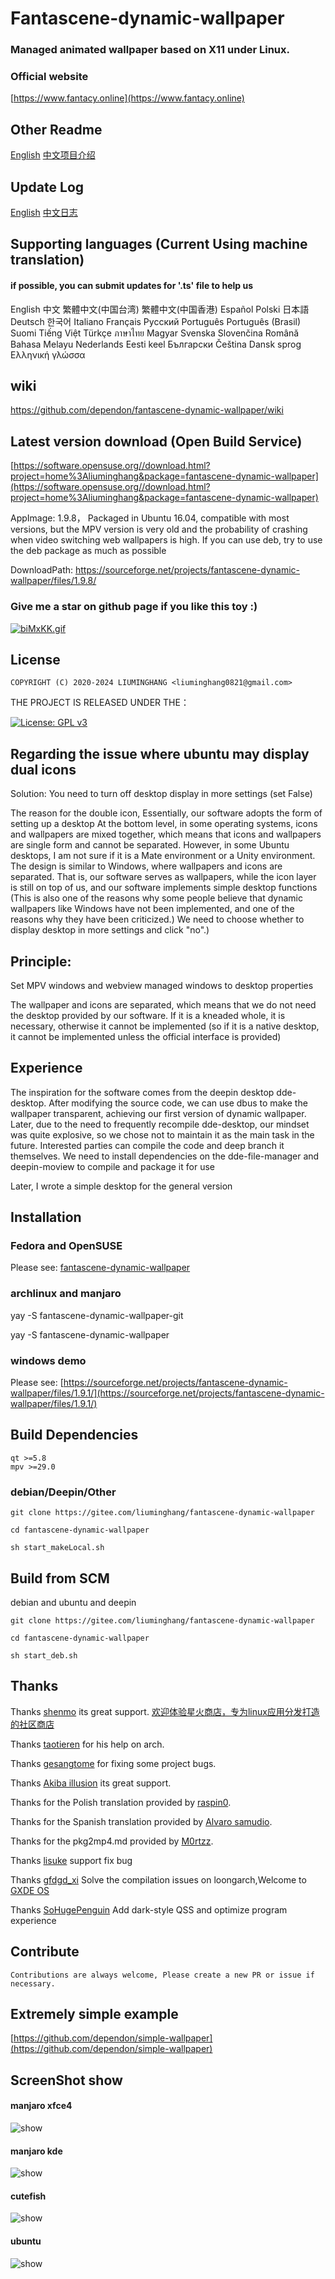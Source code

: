 # Fantascene-dynamic-wallpaper

### Managed animated wallpaper based on X11 under Linux.

### Official website

[https://www.fantacy.online](https://www.fantacy.online)

## Other Readme

[English](README.md) [中文项目介绍](README_zh.md)

## Update Log

[English](md/UpdateLog.md) [中文日志](md/UpdateLog_zh.md)

## Supporting languages (Current Using machine translation)

#### if possible, you can submit updates for '.ts' file to help us

English 
中文 
繁體中文(中国台湾)
繁體中文(中国香港) 
Español Polski 
日本語 
Deutsch 
한국어 
Italiano 
Français 
Русский 
Português 
Português (Brasil) 
Suomi 
Tiếng Việt
Türkçe
ภาษาไทย
Magyar
Svenska
Slovenčina
Română
Bahasa Melayu
Nederlands
Eesti keel
Български
Čeština
Dansk sprog
Ελληνική γλώσσα

## wiki

https://github.com/dependon/fantascene-dynamic-wallpaper/wiki

## Latest version download (Open Build Service)

[https://software.opensuse.org//download.html?project=home%3Aliuminghang&package=fantascene-dynamic-wallpaper](https://software.opensuse.org//download.html?project=home%3Aliuminghang&package=fantascene-dynamic-wallpaper)

AppImage: 1.9.8， Packaged in Ubuntu 16.04, compatible with most versions, but the MPV version is very old and the probability of crashing when video switching web wallpapers is high. If you can use deb, try to use the deb package as much as possible

DownloadPath: https://sourceforge.net/projects/fantascene-dynamic-wallpaper/files/1.9.8/

 
### Give me a star on github page if you like this toy :)

[![biMxKK.gif](https://s4.ax1x.com/2022/02/24/biMxKK.gif)](https://imgtu.com/i/biMxKK)


## License
```
COPYRIGHT (C) 2020-2024 LIUMINGHANG <liuminghang0821@gmail.com>
```

THE PROJECT IS RELEASED UNDER THE：

[![License: GPL v3](https://img.shields.io/badge/License-GPLv3-blue.svg)](https://raw.github.com/dependon/fantascene-dynamic-wallpaper/master/LICENSE)

## Regarding the issue where ubuntu may display dual icons

Solution: You need to turn off desktop display in more settings (set False)

The reason for the double icon, Essentially, our software adopts the form of setting up a desktop At the bottom level, in some operating systems, icons and wallpapers are mixed together, which means that icons and wallpapers are single form and cannot be separated. However, in some Ubuntu desktops, I am not sure if it is a Mate environment or a Unity environment. The design is similar to Windows, where wallpapers and icons are separated. That is, our software serves as wallpapers, while the icon layer is still on top of us, and our software implements simple desktop functions (This is also one of the reasons why some people believe that dynamic wallpapers like Windows have not been implemented, and one of the reasons why they have been criticized.) We need to choose whether to display desktop in more settings and click "no".)

## Principle:

Set MPV windows and webview managed windows to desktop properties

The wallpaper and icons are separated, which means that we do not need the desktop provided by our software. If it is a kneaded whole, it is necessary, otherwise it cannot be implemented (so if it is a native desktop, it cannot be implemented unless the official interface is provided)

## Experience

The inspiration for the software comes from the deepin desktop dde-desktop. After modifying the source code, we can use dbus to make the wallpaper transparent, achieving our first version of dynamic wallpaper. Later, due to the need to frequently recompile dde-desktop, our mindset was quite explosive, so we chose not to maintain it as the main task in the future. Interested parties can compile the code and deep branch it themselves. We need to install dependencies on the dde-file-manager and deepin-moview to compile and package it for use

Later, I wrote a simple desktop for the general version

## Installation

### Fedora and OpenSUSE

Please see: [fantascene-dynamic-wallpaper](https://software.opensuse.org//download.html?project=home%3Aliuminghang&package=fantascene-dynamic-wallpaper)

### archlinux and manjaro

yay -S fantascene-dynamic-wallpaper-git

yay -S fantascene-dynamic-wallpaper

### windows demo

Please see: [https://sourceforge.net/projects/fantascene-dynamic-wallpaper/files/1.9.1/](https://sourceforge.net/projects/fantascene-dynamic-wallpaper/files/1.9.1/)

## Build Dependencies

```
qt >=5.8
mpv >=29.0
```

### debian/Deepin/Other

```
git clone https://gitee.com/liuminghang/fantascene-dynamic-wallpaper

cd fantascene-dynamic-wallpaper

sh start_makeLocal.sh

```

## Build from SCM

debian and ubuntu and deepin

```
git clone https://gitee.com/liuminghang/fantascene-dynamic-wallpaper

cd fantascene-dynamic-wallpaper

sh start_deb.sh

```

## Thanks

Thanks [shenmo](https://gitee.com/spark-store-project) its great support.  [欢迎体验星火商店，专为linux应用分发打造的社区商店](https://www.spark-app.store)

Thanks [taotieren](https://github.com/taotieren) for his help on arch.

Thanks [gesangtome](https://github.com/gesangtome) for fixing some project bugs.

Thanks [Akiba illusion](https://github.com/AkibaIllusionLinux) its great support.

Thanks for the Polish translation provided by  [raspin0](https://github.com/raspin0).

Thanks for the Spanish translation provided by [Alvaro samudio](https://github.com/alvarosamudio).

Thanks for the pkg2mp4.md provided by [M0rtzz](https://github.com/M0rtzz).

Thanks [lisuke](https://github.com/lisuke) support fix bug

Thanks [gfdgd_xi](https://github.com/lisuke) Solve the compilation issues on loongarch,Welcome to [GXDE OS](https://www.gxde.top/)

Thanks [SoHugePenguin](https://github.com/SoHugePenguin) Add dark-style QSS and optimize program experience

## Contribute
```
Contributions are always welcome, Please create a new PR or issue if necessary.
```

## Extremely simple example

[https://github.com/dependon/simple-wallpaper](https://github.com/dependon/simple-wallpaper)

## ScreenShot show

#### manjaro xfce4
<img src="https://s4.ax1x.com/2022/02/24/biMa9I.gif" alt="show" />

#### manjaro kde
<img src="https://s4.ax1x.com/2022/02/24/biMN4A.gif" alt="show" />

#### cutefish
<img src="https://s4.ax1x.com/2022/02/24/biKHpt.gif" alt="show" />

#### ubuntu
<img src="https://s4.ax1x.com/2022/02/24/biuJKO.gif" alt="show" />
